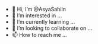 - 👋 Hi, I’m @AsyaSahiin
- 👀 I’m interested in ...
- 🌱 I’m currently learning ...
- 💞️ I’m looking to collaborate on ...
- 📫 How to reach me ...

<!---
AsyaSahiin/AsyaSahiin is a ✨ special ✨ repository because its `README.md` (this file) appears on your GitHub profile.
You can click the Preview link to take a look at your changes.
--->
